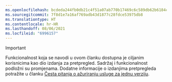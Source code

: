 ```yaml
---
ms.openlocfilehash: bcdeda244fb0db21c4f51a07ab770b17469c6c589db62b6184c78245c4ba2ca5
ms.sourcegitcommit: 7f8d1e7a16af769adb43d1877c28fdce53975db8
ms.translationtype: HT
ms.contentlocale: hr-HR
ms.lasthandoff: 08/06/2021
ms.locfileid: "6996157"
---
```

> [!IMPORTANT]
> Funkcionalnost koja se navodi u ovom članku dostupna je ciljanim korisnicima kao dio izdanja za pretpregled. Sadržaj i funkcionalnost podložni su promjenama. Dodatne informacije o izdanjima pretpregleda potražite u članku [Česta pitanja o ažuriranju usluge za jednu verziju](/dynamics365/unified-operations/fin-and-ops/get-started/one-version).